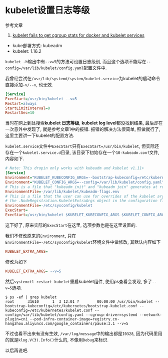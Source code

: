 # kubelet设置日志等级

参考文章

1. [kubelet fails to get cgroup stats for docker and kubelet services](https://stackoverflow.com/questions/46726216/kubelet-fails-to-get-cgroup-stats-for-docker-and-kubelet-services)

- kube部署方式: kubeadm
- kubelet: 1.16.2

`kubelet -h`输出中有`--v=5`的方法可设置日志级别, 而且这个选项不能写在`--config=/var/lib/kubelet/config.yaml`配置文件中.

我曾经尝试在`/usr/lib/systemd/system/kubelet.service`为kubelet的启动命令直接添加`-v/--v`, 也无效.

```ini
[Service]
ExecStart=/usr/bin/kubelet --v=5
Restart=always
StartLimitInterval=0
RestartSec=10
```

当时在网上到处搜索**kubelet 日志等级**, **kubelet log level**都没找到结果, 最后却在一次意外中发现了, 就是参考文章1中的报错. 报错的解决方法很简单, 照做就行了, 这里主要讲一下kubelet的配置方法.

`kubelet.service`文件中`ExecStart`只有`ExecStart=/usr/bin/kubelet`, 但实际还存在一个`kubelet.service.d`目录, 该目录下初始存在一个`10-kubeadm.conf`文件, 内容如下.

```ini
# Note: This dropin only works with kubeadm and kubelet v1.11+
[Service]
Environment="KUBELET_KUBECONFIG_ARGS=--bootstrap-kubeconfig=/etc/kubernetes/bootstrap-kubelet.conf --kubeconfig=/etc/kubernetes/kubelet.conf"
Environment="KUBELET_CONFIG_ARGS=--config=/var/lib/kubelet/config.yaml"
# This is a file that "kubeadm init" and "kubeadm join" generates at runtime, populating the KUBELET_KUBEADM_ARGS variable dynamically
EnvironmentFile=-/var/lib/kubelet/kubeadm-flags.env
# This is a file that the user can use for overrides of the kubelet args as a last resort. Preferably, the user should use
# the .NodeRegistration.KubeletExtraArgs object in the configuration files instead. KUBELET_EXTRA_ARGS should be sourced from this file.
EnvironmentFile=-/etc/sysconfig/kubelet
ExecStart=
ExecStart=/usr/bin/kubelet $KUBELET_KUBECONFIG_ARGS $KUBELET_CONFIG_ARGS $KUBELET_KUBEADM_ARGS $KUBELET_EXTRA_ARGS
```

这下好了, 原来实际的`ExecStart`在这里, 选项参数也是在这里设置的.

我们不修改原来的`Environment`, 只在`EnvironmentFile=-/etc/sysconfig/kubelet`环境文件中做修改, 其默认内容如下

```ini
KUBELET_EXTRA_ARGS=
```

修改为如下

```ini
KUBELET_EXTRA_ARGS= --v=5
```

然后`systemctl restart kubelet`重启kubelet组件, 使用ps查看会发现, 多了`--v=5`选项.

```log
$ ps -ef | grep kubelet
root      31610      1  3 12:01 ?        00:00:00 /usr/bin/kubelet --bootstrap-kubeconfig=/etc/kubernetes/bootstrap-kubelet.conf --kubeconfig=/etc/kubernetes/kubelet.conf --config=/var/lib/kubelet/config.yaml --cgroup-driver=systemd --network-plugin=cni --pod-infra-container-image=registry.cn-hangzhou.aliyuncs.com/google_containers/pause:3.1 --v=5
```

不过也看不出来有没有生效, `/var/log/message`中的输出都是`I0328`, 因为代码里用的就是`klog.V(3).Info()`什么的, 不像用`Debug`来标识.

以后再说吧.
